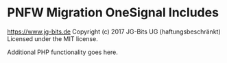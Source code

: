 # PNFW Migration OneSignal Includes #
https://www.jg-bits.de
Copyright (c) 2017 JG-Bits UG (haftungsbeschränkt)
Licensed under the MIT license.

Additional PHP functionality goes here.